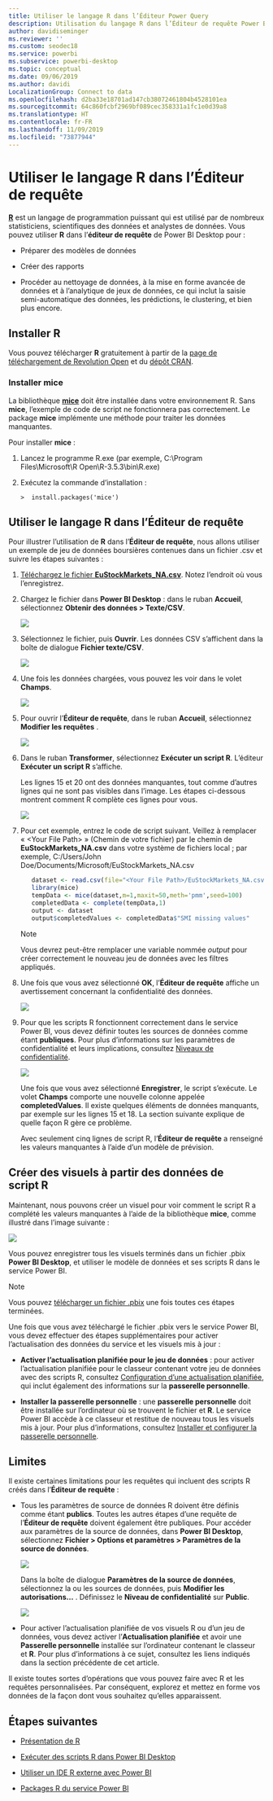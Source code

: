 ```yaml
---
title: Utiliser le langage R dans l’Éditeur Power Query
description: Utilisation du langage R dans l’Éditeur de requête Power BI Desktop pour les analyses avancées
author: davidiseminger
ms.reviewer: ''
ms.custom: seodec18
ms.service: powerbi
ms.subservice: powerbi-desktop
ms.topic: conceptual
ms.date: 09/06/2019
ms.author: davidi
LocalizationGroup: Connect to data
ms.openlocfilehash: d2ba33e18701ad147cb38072461804b4528101ea
ms.sourcegitcommit: 64c860fcbf2969bf089cec358331a1fc1e0d39a8
ms.translationtype: HT
ms.contentlocale: fr-FR
ms.lasthandoff: 11/09/2019
ms.locfileid: "73877944"
---
```

# <a name="use-r-in-query-editor"></a>Utiliser le langage R dans l’Éditeur de requête

[**R**](https://mran.microsoft.com/documents/what-is-r) est un langage de programmation puissant qui est utilisé par de nombreux statisticiens, scientifiques des données et analystes de données. Vous pouvez utiliser **R** dans l’**éditeur de requête** de Power BI Desktop pour :

* Préparer des modèles de données

* Créer des rapports

* Procéder au nettoyage de données, à la mise en forme avancée de données et à l’analytique de jeux de données, ce qui inclut la saisie semi-automatique des données, les prédictions, le clustering, et bien plus encore.  

## <a name="install-r"></a>Installer R

Vous pouvez télécharger **R** gratuitement à partir de la [page de téléchargement de Revolution Open](https://mran.revolutionanalytics.com/download/) et du [dépôt CRAN](https://cran.r-project.org/bin/windows/base/).

### <a name="install-mice"></a>Installer mice

La bibliothèque [**mice**](https://www.rdocumentation.org/packages/mice/versions/3.5.0/topics/mice) doit être installée dans votre environnement R. Sans **mice**, l’exemple de code de script ne fonctionnera pas correctement. Le package **mice** implémente une méthode pour traiter les données manquantes.

Pour installer **mice** :

1. Lancez le programme R.exe (par exemple, C:\Program Files\Microsoft\R Open\R-3.5.3\bin\R.exe)  

2. Exécutez la commande d’installation :

   ``` 
   >  install.packages('mice') 
   ```

## <a name="use-r-in-query-editor"></a>Utiliser le langage R dans l’Éditeur de requête

Pour illustrer l’utilisation de **R** dans l’**Éditeur de requête**, nous allons utiliser un exemple de jeu de données boursières contenues dans un fichier .csv et suivre les étapes suivantes :

1. [Téléchargez le fichier **EuStockMarkets_NA.csv**](https://download.microsoft.com/download/F/8/A/F8AA9DC9-8545-4AAE-9305-27AD1D01DC03/EuStockMarkets_NA.csv). Notez l’endroit où vous l’enregistrez.

1. Chargez le fichier dans **Power BI Desktop** : dans le ruban **Accueil**, sélectionnez **Obtenir des données > Texte/CSV**.

   ![](media/desktop-r-in-query-editor/r-in-query-editor_1.png)

1. Sélectionnez le fichier, puis **Ouvrir**. Les données CSV s’affichent dans la boîte de dialogue **Fichier texte/CSV**.

   ![](media/desktop-r-in-query-editor/r-in-query-editor_2.png)

1. Une fois les données chargées, vous pouvez les voir dans le volet **Champs**.

   ![](media/desktop-r-in-query-editor/r-in-query-editor_3.png)

1. Pour ouvrir l’**Éditeur de requête**, dans le ruban **Accueil**, sélectionnez **Modifier les requêtes** .

   ![](media/desktop-r-in-query-editor/r-in-query-editor_4.png)

1. Dans le ruban **Transformer**, sélectionnez **Exécuter un script R**. L’éditeur **Exécuter un script R** s’affiche.  

   Les lignes 15 et 20 ont des données manquantes, tout comme d’autres lignes qui ne sont pas visibles dans l’image. Les étapes ci-dessous montrent comment R complète ces lignes pour vous.

   ![](media/desktop-r-in-query-editor/r-in-query-editor_5d.png)

1. Pour cet exemple, entrez le code de script suivant. Veillez à remplacer « &lt;Your File Path&gt; » (Chemin de votre fichier) par le chemin de **EuStockMarkets_NA.csv** dans votre système de fichiers local ; par exemple, C:/Users/John Doe/Documents/Microsoft/EuStockMarkets_NA.csv

    ```r
       dataset <- read.csv(file="<Your File Path>/EuStockMarkets_NA.csv", header=TRUE, sep=",")
       library(mice)
       tempData <- mice(dataset,m=1,maxit=50,meth='pmm',seed=100)
       completedData <- complete(tempData,1)
       output <- dataset
       output$completedValues <- completedData$"SMI missing values"
    ```

    > [!NOTE]
    > Vous devrez peut-être remplacer une variable nommée *output* pour créer correctement le nouveau jeu de données avec les filtres appliqués.

7. Une fois que vous avez sélectionné **OK**, l’**Éditeur de requête** affiche un avertissement concernant la confidentialité des données.

   ![](media/desktop-r-in-query-editor/r-in-query-editor_6.png)
8. Pour que les scripts R fonctionnent correctement dans le service Power BI, vous devez définir toutes les sources de données comme étant **publiques**. Pour plus d’informations sur les paramètres de confidentialité et leurs implications, consultez [Niveaux de confidentialité](desktop-privacy-levels.md).

   ![](media/desktop-r-in-query-editor/r-in-query-editor_7.png)

   Une fois que vous avez sélectionné **Enregistrer**, le script s’exécute. Le volet **Champs** comporte une nouvelle colonne appelée **completedValues**. Il existe quelques éléments de données manquants, par exemple sur les lignes 15 et 18. La section suivante explique de quelle façon R gère ce problème.

   Avec seulement cinq lignes de script R, l’**Éditeur de requête** a renseigné les valeurs manquantes à l’aide d’un modèle de prévision.

## <a name="create-visuals-from-r-script-data"></a>Créer des visuels à partir des données de script R

Maintenant, nous pouvons créer un visuel pour voir comment le script R a complété les valeurs manquantes à l’aide de la bibliothèque **mice**, comme illustré dans l’image suivante :

![](media/desktop-r-in-query-editor/r-in-query-editor_8a.png)

Vous pouvez enregistrer tous les visuels terminés dans un fichier .pbix **Power BI Desktop**, et utiliser le modèle de données et ses scripts R dans le service Power BI.

> [!NOTE]
> Vous pouvez [télécharger un fichier .pbix](https://download.microsoft.com/download/F/8/A/F8AA9DC9-8545-4AAE-9305-27AD1D01DC03/Complete%20Values%20with%20R%20in%20PQ.pbix) une fois toutes ces étapes terminées.

Une fois que vous avez téléchargé le fichier .pbix vers le service Power BI, vous devez effectuer des étapes supplémentaires pour activer l’actualisation des données du service et les visuels mis à jour :  

* **Activer l’actualisation planifiée pour le jeu de données** : pour activer l’actualisation planifiée pour le classeur contenant votre jeu de données avec des scripts R, consultez [Configuration d’une actualisation planifiée](refresh-scheduled-refresh.md), qui inclut également des informations sur la **passerelle personnelle**.

* **Installer la passerelle personnelle** : une **passerelle personnelle** doit être installée sur l’ordinateur où se trouvent le fichier et **R**. Le service Power BI accède à ce classeur et restitue de nouveau tous les visuels mis à jour. Pour plus d’informations, consultez [Installer et configurer la passerelle personnelle](service-gateway-personal-mode.md).

## <a name="limitations"></a>Limites

Il existe certaines limitations pour les requêtes qui incluent des scripts R créés dans l’**Éditeur de requête** :

* Tous les paramètres de source de données R doivent être définis comme étant **publics**. Toutes les autres étapes d’une requête de l’**Éditeur de requête** doivent également être publiques. Pour accéder aux paramètres de la source de données, dans **Power BI Desktop**, sélectionnez **Fichier > Options et paramètres > Paramètres de la source de données**.

  ![](media/desktop-r-in-query-editor/r-in-query-editor_9.png)

  Dans la boîte de dialogue **Paramètres de la source de données**, sélectionnez la ou les sources de données, puis **Modifier les autorisations...** .  Définissez le **Niveau de confidentialité** sur **Public**.

  ![](media/desktop-r-in-query-editor/r-in-query-editor_10.png)    
* Pour activer l’actualisation planifiée de vos visuels R ou d’un jeu de données, vous devez activer l’**Actualisation planifiée** et avoir une **Passerelle personnelle** installée sur l’ordinateur contenant le classeur et **R**. Pour plus d’informations à ce sujet, consultez les liens indiqués dans la section précédente de cet article.

Il existe toutes sortes d’opérations que vous pouvez faire avec R et les requêtes personnalisées. Par conséquent, explorez et mettez en forme vos données de la façon dont vous souhaitez qu’elles apparaissent.

## <a name="next-steps"></a>Étapes suivantes

* [Présentation de R](https://mran.microsoft.com/documents/what-is-r) 

* [Exécuter des scripts R dans Power BI Desktop](desktop-r-scripts.md) 

* [Utiliser un IDE R externe avec Power BI](desktop-r-ide.md) 

* [Packages R du service Power BI](service-r-packages-support.md)
